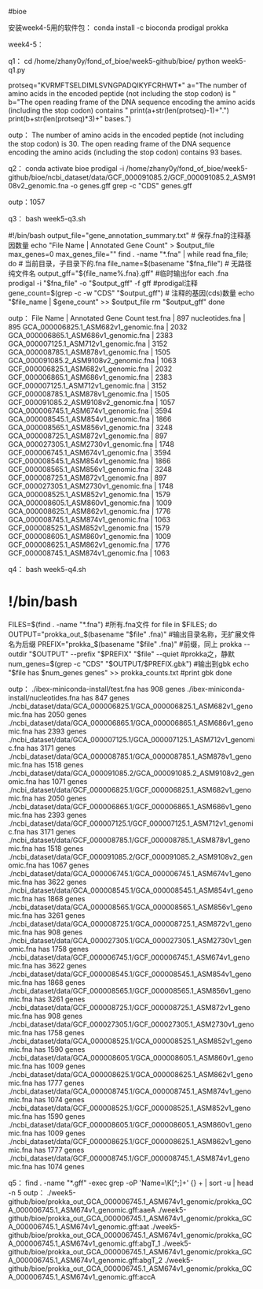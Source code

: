 #bioe

安装week4-5用的软件包：
conda install -c bioconda prodigal prokka

week4-5：

q1：
cd /home/zhany0y/fond_of_bioe/week5-github/bioe/
python week5-q1.py

protseq="KVRMFTSELDIMLSVNGPADQIKYFCRHWT*"
a="The number of amino acids in the encoded peptide (not including the stop codon) is "
b="The open reading frame of the DNA sequence encoding the amino acids (including the stop codon) contains "
print(a+str(len(protseq)-1)+".")
print(b+str(len(protseq)*3)+" bases.")

outp：
The number of amino acids in the encoded peptide (not including the stop codon) is 30.
The open reading frame of the DNA sequence encoding the amino acids (including the stop codon) contains 93 bases.





q2：
conda activate bioe
prodigal -i /home/zhany0y/fond_of_bioe/week5-github/bioe/ncbi_dataset/data/GCF_000091085.2/GCF_000091085.2_ASM9108v2_genomic.fna -o genes.gff
grep -c "CDS" genes.gff

outp：1057

q3：
bash week5-q3.sh

#!/bin/bash
output_file="gene_annotation_summary.txt" # 保存.fna的注释基因数量
echo "File Name | Annotated Gene Count" > $output_file
max_genes=0
max_genes_file=""
find . -name "*.fna" | while read fna_file; do  # 当前目录，子目录下的.fna
    file_name=$(basename "$fna_file") # 无路径纯文件名
    output_gff="${file_name%.fna}.gff" #临时输出for each .fna
    prodigal -i "$fna_file" -o "$output_gff" -f gff #prodigal注释
    gene_count=$(grep -c -w "CDS" "$output_gff") # 注释的基因(cds)数量
    echo "$file_name | $gene_count" >> $output_file
    rm "$output_gff"
done


outp：
File Name | Annotated Gene Count
test.fna | 897
nucleotides.fna | 895
GCA_000006825.1_ASM682v1_genomic.fna | 2032
GCA_000006865.1_ASM686v1_genomic.fna | 2383
GCA_000007125.1_ASM712v1_genomic.fna | 3152
GCA_000008785.1_ASM878v1_genomic.fna | 1505
GCA_000091085.2_ASM9108v2_genomic.fna | 1063
GCF_000006825.1_ASM682v1_genomic.fna | 2032
GCF_000006865.1_ASM686v1_genomic.fna | 2383
GCF_000007125.1_ASM712v1_genomic.fna | 3152
GCF_000008785.1_ASM878v1_genomic.fna | 1505
GCF_000091085.2_ASM9108v2_genomic.fna | 1057
GCA_000006745.1_ASM674v1_genomic.fna | 3594
GCA_000008545.1_ASM854v1_genomic.fna | 1866
GCA_000008565.1_ASM856v1_genomic.fna | 3248
GCA_000008725.1_ASM872v1_genomic.fna | 897
GCA_000027305.1_ASM2730v1_genomic.fna | 1748
GCF_000006745.1_ASM674v1_genomic.fna | 3594
GCF_000008545.1_ASM854v1_genomic.fna | 1866
GCF_000008565.1_ASM856v1_genomic.fna | 3248
GCF_000008725.1_ASM872v1_genomic.fna | 897
GCF_000027305.1_ASM2730v1_genomic.fna | 1748
GCA_000008525.1_ASM852v1_genomic.fna | 1579
GCA_000008605.1_ASM860v1_genomic.fna | 1009
GCA_000008625.1_ASM862v1_genomic.fna | 1776
GCA_000008745.1_ASM874v1_genomic.fna | 1063
GCF_000008525.1_ASM852v1_genomic.fna | 1579
GCF_000008605.1_ASM860v1_genomic.fna | 1009
GCF_000008625.1_ASM862v1_genomic.fna | 1776
GCF_000008745.1_ASM874v1_genomic.fna | 1063

















q4：
bash week5-q4.sh


# !/bin/bash
FILES=$(find . -name "*.fna") #所有.fna文件
for file in $FILES; do
    OUTPUT="prokka_out_$(basename "$file" .fna)" #输出目录名称，无扩展文件名为后缀
    PREFIX="prokka_$(basename "$file" .fna)" #前缀，同上
    prokka --outdir "$OUTPUT" --prefix "$PREFIX" "$file" --quiet #prokka之，静默
    num_genes=$(grep -c "CDS" "$OUTPUT/$PREFIX.gbk") #输出到gbk    
    echo "$file has $num_genes genes" >> prokka_counts.txt #print gbk
done


outp：
./ibex-miniconda-install/test.fna has 908 genes
./ibex-miniconda-install/nucleotides.fna has 847 genes
./ncbi_dataset/data/GCA_000006825.1/GCA_000006825.1_ASM682v1_genomic.fna has 2050 genes
./ncbi_dataset/data/GCA_000006865.1/GCA_000006865.1_ASM686v1_genomic.fna has 2393 genes
./ncbi_dataset/data/GCA_000007125.1/GCA_000007125.1_ASM712v1_genomic.fna has 3171 genes
./ncbi_dataset/data/GCA_000008785.1/GCA_000008785.1_ASM878v1_genomic.fna has 1518 genes
./ncbi_dataset/data/GCA_000091085.2/GCA_000091085.2_ASM9108v2_genomic.fna has 1071 genes
./ncbi_dataset/data/GCF_000006825.1/GCF_000006825.1_ASM682v1_genomic.fna has 2050 genes
./ncbi_dataset/data/GCF_000006865.1/GCF_000006865.1_ASM686v1_genomic.fna has 2393 genes
./ncbi_dataset/data/GCF_000007125.1/GCF_000007125.1_ASM712v1_genomic.fna has 3171 genes
./ncbi_dataset/data/GCF_000008785.1/GCF_000008785.1_ASM878v1_genomic.fna has 1518 genes
./ncbi_dataset/data/GCF_000091085.2/GCF_000091085.2_ASM9108v2_genomic.fna has 1067 genes
./ncbi_dataset/data/GCA_000006745.1/GCA_000006745.1_ASM674v1_genomic.fna has 3622 genes
./ncbi_dataset/data/GCA_000008545.1/GCA_000008545.1_ASM854v1_genomic.fna has 1868 genes
./ncbi_dataset/data/GCA_000008565.1/GCA_000008565.1_ASM856v1_genomic.fna has 3261 genes
./ncbi_dataset/data/GCA_000008725.1/GCA_000008725.1_ASM872v1_genomic.fna has 908 genes
./ncbi_dataset/data/GCA_000027305.1/GCA_000027305.1_ASM2730v1_genomic.fna has 1758 genes
./ncbi_dataset/data/GCF_000006745.1/GCF_000006745.1_ASM674v1_genomic.fna has 3622 genes
./ncbi_dataset/data/GCF_000008545.1/GCF_000008545.1_ASM854v1_genomic.fna has 1868 genes
./ncbi_dataset/data/GCF_000008565.1/GCF_000008565.1_ASM856v1_genomic.fna has 3261 genes
./ncbi_dataset/data/GCF_000008725.1/GCF_000008725.1_ASM872v1_genomic.fna has 908 genes
./ncbi_dataset/data/GCF_000027305.1/GCF_000027305.1_ASM2730v1_genomic.fna has 1758 genes
./ncbi_dataset/data/GCA_000008525.1/GCA_000008525.1_ASM852v1_genomic.fna has 1590 genes
./ncbi_dataset/data/GCA_000008605.1/GCA_000008605.1_ASM860v1_genomic.fna has 1009 genes
./ncbi_dataset/data/GCA_000008625.1/GCA_000008625.1_ASM862v1_genomic.fna has 1777 genes
./ncbi_dataset/data/GCA_000008745.1/GCA_000008745.1_ASM874v1_genomic.fna has 1074 genes
./ncbi_dataset/data/GCF_000008525.1/GCF_000008525.1_ASM852v1_genomic.fna has 1590 genes
./ncbi_dataset/data/GCF_000008605.1/GCF_000008605.1_ASM860v1_genomic.fna has 1009 genes
./ncbi_dataset/data/GCF_000008625.1/GCF_000008625.1_ASM862v1_genomic.fna has 1777 genes
./ncbi_dataset/data/GCF_000008745.1/GCF_000008745.1_ASM874v1_genomic.fna has 1074 genes


q5：
find . -name "*.gff" -exec grep -oP 'Name=\K[^;]+' {} + | sort -u | head -n 5
outp：
./week5-github/bioe/prokka_out_GCA_000006745.1_ASM674v1_genomic/prokka_GCA_000006745.1_ASM674v1_genomic.gff:aaeA
./week5-github/bioe/prokka_out_GCA_000006745.1_ASM674v1_genomic/prokka_GCA_000006745.1_ASM674v1_genomic.gff:aat
./week5-github/bioe/prokka_out_GCA_000006745.1_ASM674v1_genomic/prokka_GCA_000006745.1_ASM674v1_genomic.gff:abgT_1
./week5-github/bioe/prokka_out_GCA_000006745.1_ASM674v1_genomic/prokka_GCA_000006745.1_ASM674v1_genomic.gff:abgT_2
./week5-github/bioe/prokka_out_GCA_000006745.1_ASM674v1_genomic/prokka_GCA_000006745.1_ASM674v1_genomic.gff:accA




